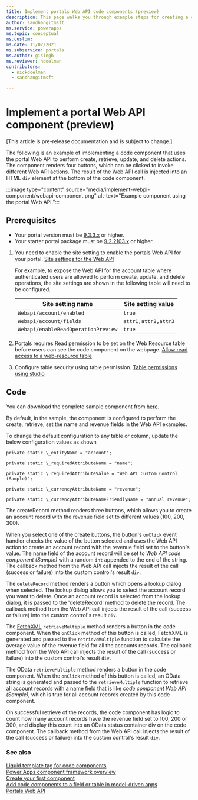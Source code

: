 ```yaml
---
title: Implement portals Web API code components (preview)
description: This page walks you through example steps for creating a code component that uses the portal Web API.
author: sandhangitmsft
ms.service: powerapps
ms.topic: conceptual
ms.custom: 
ms.date: 11/02/2021
ms.subservice: portals
ms.author: gisingh
ms.reviewer: ndoelman
contributors:
  - nickdoelman
  - sandhangitmsft
 
---
```


# Implement a portal Web API component (preview)

[This article is pre-release documentation and is subject to change.]

The following is an example of implementing a code component that uses the portal Web API to perform create, retrieve, update, and delete actions. The component renders four buttons, which can be clicked to invoke different Web API actions. The result of the Web API call is injected into an HTML `div` element at the bottom of the code component. 

:::image type="content" source="media/implement-webpi-component/webapi-component.png" alt-text="Example component using the portal Web API.":::

## Prerequisites

- Your portal version must be [9.3.3.x](versions/version-9.3.3.x.md) or higher.
- Your starter portal package must be [9.2.2103.x](versions/package-version-9.2.2103.md) or higher.

1. You need to enable the site setting to enable the portals Web API for your portal. [Site settings for the Web API](web-api-overview.md#site-settings-for-the-web-api)

    For example, to expose the Web API for the account table where authenticated users are allowed to perform create, update, and delete operations, the site settings are shown in the following table will need to be configured.

    | Site setting name                 | Site setting value |
    |-|-|
    | `Webapi/account/enabled`            | `true`              |
    | `Webapi/account/fields`             | `attr1,attr2,attr3`  |
    | `Webapi/enableReadOperationPreview` | `true`               |

2. Portals requires Read permission to be set on the Web Resource table before users can see the code component on the webpage. [Allow read access to a web-resource table](component-framework.md#allow-read-access-to-a-web-resource-table)

3. Configure table security using table permission. [Table permissions using studio](configure/entity-permissions-studio.md)

## Code

You can download the complete sample component from [here](https://github.com/microsoft/PowerApps-Samples/tree/master/portals/PortalWebAPIControl).

By default, in the sample, the component is configured to perform the create, retrieve, set the name and revenue fields in the Web API examples.

To change the default configuration to any table or column, update the below configuration values as shown

`private static \_entityName = "account";`

`private static \_requiredAttributeName = "name";`

`private static \_requiredAttributeValue = "Web API Custom Control (Sample)";`

`private static \_currencyAttributeName = "revenue";`

`private static \_currencyAttributeNameFriendlyName = "annual revenue";`

The createRecord method renders three buttons, which allows you to create an account record with the revenue field set to different values (100, 200, 300).

When you select one of the create buttons, the button's `onClick` event handler checks the value of the button selected and uses the Web API action to create an account record with the revenue field set to the button's value. The name field of the account record will be set to *Web API code component (Sample)* with a random `int` appended to the end of the string. The callback method from the Web API call injects the result of the call (success or failure) into the custom control's result `div`.

The `deleteRecord` method renders a button which opens a lookup dialog when selected. The lookup dialog allows you to select the account record you want to delete. Once an account record is selected from the lookup dialog, it is passed to the 'deleteRecord' method to delete the record. The callback method from the Web API call injects the result of the call (success or failure) into the custom control's result `div`.

The [FetchXML](/powerapps/developer/data-platform/use-fetchxml-construct-query.md) `retrieveMultiple` method renders a button in the code component. When the `onClick` method of this button is called, FetchXML is generated and passed to the `retrieveMultiple` function to calculate the average value of the revenue field for all the accounts records. The callback method from the Web API call injects the result of the call (success or failure) into the custom control's result `div`.

The OData `retrieveMultiple` method renders a button in the code component. When the `onClick` method of this button is called, an OData string is generated and passed to the `retrieveMultiple` function to retrieve all account records with a name field that is like *code component Web API (Sample)*, which is true for all account records created by this code component.

On successful retrieve of the records, the code component has logic to count how many account records have the revenue field set to 100, 200 or 300, and display this count into an OData status container div on the code component. The callback method from the Web API call injects the result of the call (success or failure) into the custom control's result `div`.

### See also

[Liquid template tag for code components](component-framework-liquid.md) <br>
[Power Apps component framework overview](../../developer/component-framework/overview.md) <br>
[Create your first component](../../developer/component-framework/implementing-controls-using-typescript.md) <br>
[Add code components to a field or table in model-driven apps](../../developer/component-framework/add-custom-controls-to-a-field-or-entity.md)<br>
[Portals Web API](web-api-overview.md)
